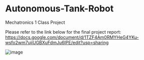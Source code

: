 # Autonomous-Tank-Robot
Mechatronics 1 Class Project

Please refer to the link below for the final project report:
https://docs.google.com/document/d/1TZF4Am0RMYHeG4YKu-wsfo2wm7ujiUGBXuFdmJu6IPE/edit?usp=sharing

![image](https://github.com/nfmcconnell1212/Autonomous-Tank-Robot/assets/128636283/96f6c176-2e73-488c-b562-64078fb6c2fa)
